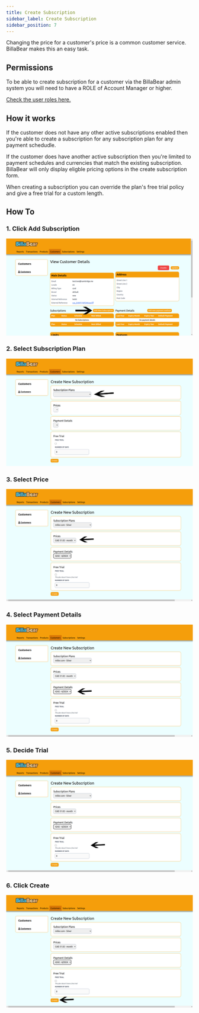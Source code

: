 ```yaml
---
title: Create Subscription
sidebar_label: Create Subscription
sidebar_position: 7
---
```

Changing the price for a customer's price is a common customer service. BillaBear makes this an easy task.

## Permissions

To be able to create subscription for a customer via the BillaBear admin system you will need to have a ROLE of Account Manager or higher.

[Check the user roles here.](../user_roles/)

## How it works

If the customer does not have any other active subscriptions enabled then you're able to create a subscription for any subscription plan for any payment schedudle.

If the customer does have another active subscription then you're limited to payment schedules and currencies that match the existing subscription. BillaBear will only display eligble pricing options in the create subscription form.

When creating a subscription you can override the plan's free trial policy and give a free trial for a custom length.

## How To

### 1. Click Add Subscription

![Click Add Subscription](./create_screenshots/1_click_add_subscription.png)

### 2. Select Subscription Plan

![Select subscription plan](./create_screenshots/2_select_subscription_plan.png)

### 3. Select Price

![Select Price](./create_screenshots/3_select_price.png)

### 4. Select Payment Details

![Select Payment Details](./create_screenshots/4_payment_details.png)

### 5. Decide Trial

![Decide Trial](./create_screenshots/5_decide_trial.png)

### 6. Click Create

![Click Create](./create_screenshots/6_click_create.png)